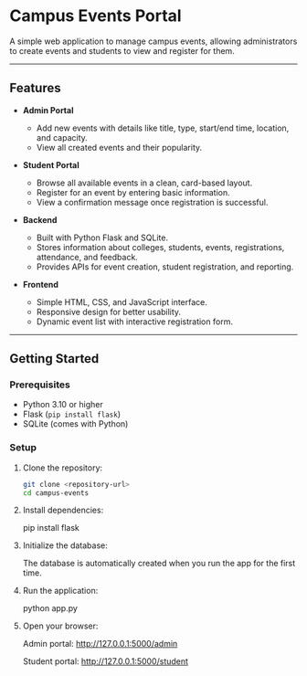 # Campus Events Portal

A simple web application to manage campus events, allowing administrators to create events and students to view and register for them.

---

## Features

- **Admin Portal**
  - Add new events with details like title, type, start/end time, location, and capacity.
  - View all created events and their popularity.
  
- **Student Portal**
  - Browse all available events in a clean, card-based layout.
  - Register for an event by entering basic information.
  - View a confirmation message once registration is successful.
  
- **Backend**
  - Built with Python Flask and SQLite.
  - Stores information about colleges, students, events, registrations, attendance, and feedback.
  - Provides APIs for event creation, student registration, and reporting.

- **Frontend**
  - Simple HTML, CSS, and JavaScript interface.
  - Responsive design for better usability.
  - Dynamic event list with interactive registration form.

---

## Getting Started

### Prerequisites

- Python 3.10 or higher
- Flask (`pip install flask`)
- SQLite (comes with Python)

### Setup

1. Clone the repository:

   ```bash
   git clone <repository-url>
   cd campus-events
2. Install dependencies:

    pip install flask
3. Initialize the database:

    The database is automatically created when you run the app for the first time.

4. Run the application:

    python app.py


5. Open your browser:

    Admin portal: http://127.0.0.1:5000/admin

    Student portal: http://127.0.0.1:5000/student